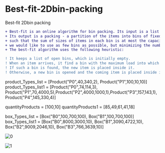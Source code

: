 # Best-fit-2Dbin-packing
Best-fit 2Dbin packing



```diff
+ Best-fit is an online algorithm for bin packing. Its input is a list of items of different sizes. 
+ Its output is a packing - a partition of the items into bins of fixed capacity, 
+ such that the sum of sizes of items in each bin is at most the capacity. Ideally, 
+ we would like to use as few bins as possible, but minimizing the number of bins is an NP-hard problem. 
+ The best-fit algorithm uses the following heuristic:

! It keeps a list of open bins, which is initially empty.
! When an item arrives, it find a bin with the maximum load into which the item can fit, if any.
! If such a bin is found, the new item is placed inside it.
! Otherwise, a new bin is opened and the coming item is placed inside it.
```

product_Types_list = [Product("P0",40,340,2), Product("P1",100,10,10)]
product_Types_list1 = [Product("P0",74,114,3), Product("P1",70,4000,5),Product("P2",4000,1000,1),Product("P3",157,143,1), Product("P4",145,330,4)] 

quantityProducts = [100,10]
quantityProducts1 = [85,49,61,41,18]


box_Types_list = [Box("B0",100,700,100), Box("B1",100,700,100)]
box_Types_list1 = [Box("B0",8000,3000,10), Box("B1",3090,4722,10), Box("B2",9009,2046,10), Box("B3",766,3639,10)]




![0](https://user-images.githubusercontent.com/63113307/155463805-c6bda98b-5b38-4fe2-b127-c5c586c90e07.jpg)


![1](https://user-images.githubusercontent.com/63113307/155463817-5ce051fa-c510-413f-93cb-f54e23698334.jpg)


